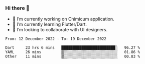 ### Hi there 👋

<!--
**devcat37/devcat37** is a ✨ _special_ ✨ repository because its `README.md` (this file) appears on your GitHub profile.-->


- 🔭 I’m currently working on Chimicum application.
- 🌱 I’m currently learning Flutter/Dart.
- 👯 I’m looking to collaborate with UI designers.
<!-- - 🤔 I’m looking for help with ... -->

<!--START_SECTION:waka-->

```text
From: 12 December 2022 - To: 19 December 2022

Dart     23 hrs 6 mins   ████████████████████████░   96.27 %
YAML     26 mins         ▒░░░░░░░░░░░░░░░░░░░░░░░░   01.86 %
Other    11 mins         ▒░░░░░░░░░░░░░░░░░░░░░░░░   00.83 %
```

<!--END_SECTION:waka-->
